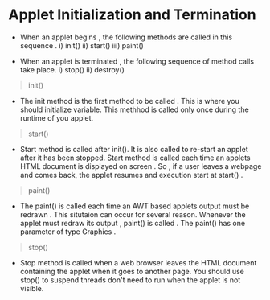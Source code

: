 
# Applet Initialization and Termination

- When an applet begins , the following methods are called in this sequence .
 i) init()
 ii) start()
 iii) paint()

 - When an applet is terminated , the following sequence of method calls take place.
 i) stop()
 ii) destroy()

 > init()

 - The init method is the first method to be called . This is where you should initialize variable. This methhod is called only once during the runtime of you applet.

 > start()
 
 - Start method is called after init(). It is also called to re-start an applet after it has been stopped. Start method is called each time an applets HTML document is displayed on screen . So , if a user leaves a webpage and comes back, the applet resumes and execution start at start() .

 > paint()

 - The paint() is called each time an AWT based applets output must be redrawn . This situtaion can occur for several reason. Whenever the applet must redraw its output , paint() is called . The paint() has one parameter of type Graphics .   

 > stop()

 - Stop method is called when a web browser leaves the HTML document containing the applet when it goes to another page. You should use stop() to suspend threads don't need to run when the applet is not visible.